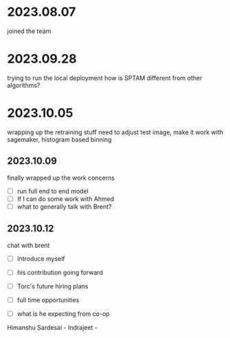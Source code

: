 # 2023.08.07
joined the team

# 2023.09.28

trying to run the local deployment
how is SPTAM different from other algorithms? 

# 2023.10.05
wrapping up the retraining stuff
need to adjust test image, make it work with sagemaker, histogram based binning

## 2023.10.09

finally wrapped up the work 
concerns 
- [ ] run full end to end model 
- [ ] If I can do some work with Ahmed 
- [ ] what to generally talk with Brent? 

## 2023.10.12

chat with brent

- [ ] introduce myself
- [ ] his contribution going forward 
- [ ] Torc's future hiring plans
- [ ] full time opportunities
- [ ] what is he expecting from co-op


Himanshu Sardesai - 
Indrajeet - 

